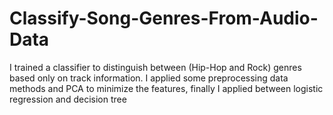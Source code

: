 # Classify-Song-Genres-From-Audio-Data
I trained a classifier to distinguish between (Hip-Hop and Rock) genres based only on track information. I applied some preprocessing data methods and  PCA to minimize the features, finally I applied between logistic regression and decision tree
